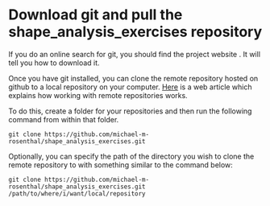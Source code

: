 # Download git and pull the shape_analysis_exercises repository

If you do an online search for git, you should find the project website [](https://git-scm.com/). It will tell you how to download it.

Once you have git installed, you can clone the remote repository hosted on github to a local repository on your computer. 
[Here](https://www.git-tower.com/learn/git/ebook/en/command-line/remote-repositories/introduction/) is a web article which explains how working with remote repositories works.

To do this, create a folder for your repositories and then run the following command from within that folder.

```
git clone https://github.com/michael-m-rosenthal/shape_analysis_exercises.git
```

Optionally, you can specify the path of the directory you wish to clone the remote repository to with something similar to the command below:

```
git clone https://github.com/michael-m-rosenthal/shape_analysis_exercises.git /path/to/where/i/want/local/repository
```

